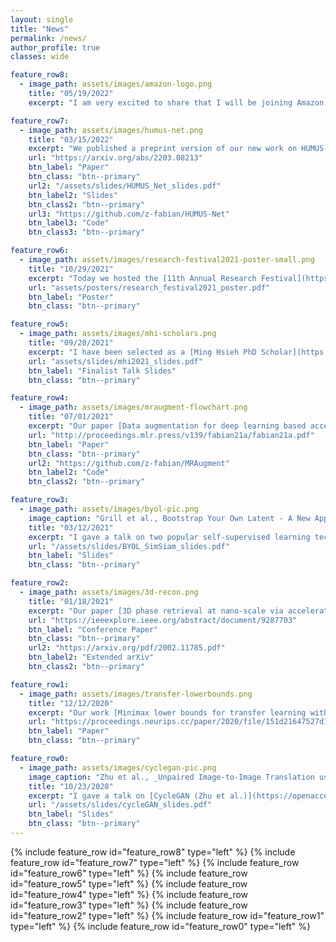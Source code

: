 ```yaml
---
layout: single
title: "News"
permalink: /news/
author_profile: true
classes: wide

feature_row8:
  - image_path: assets/images/amazon-logo.png
    title: "05/19/2022"
    excerpt: "I am very excited to share that I will be joining Amazon's Alexa Perceptual Technologies as an Applied Scientist Intern for the summer under the mentorship of Rajath Kumar. We are going to work on improving wake word verification models through semi-supervised learning techniques and data augmentation. I am looking forward to collaborating with Amazon researchers and learning more about their work."

feature_row7:
  - image_path: assets/images/humus-net.png
    title: "03/15/2022"
    excerpt: "We published a preprint version of our new work on HUMUS-Net: a Transformer-convolutional hybrid model for accelerated MRI reconstruction. Common deep learning reconstruction techniques in MRI typically utilize convolution layers as the primary processing unit, however convolution kernels struggle to model long-range pixel dependencies in images and are content-independent. On the other hand, Transformer architectures are free from these limitations and are rapidly gaining ground in a range of vision applications. Our proposed architecture combines the benefits of both worlds and [achieves state-of-the-art results](https://fastmri.org/leaderboards) on the [fastMRI dataset](https://fastmri.med.nyu.edu/), the largest publicly available MRI dataset."
    url: "https://arxiv.org/abs/2203.08213"
    btn_label: "Paper"
    btn_class: "btn--primary"
    url2: "/assets/slides/HUMUS_Net_slides.pdf"
    btn_label2: "Slides"
    btn_class2: "btn--primary"
    url3: "https://github.com/z-fabian/HUMUS-Net"
    btn_label3: "Code"
    btn_class3: "btn--primary"

feature_row6:
  - image_path: assets/images/research-festival2021-poster-small.png
    title: "10/29/2021"
    excerpt: "Today we hosted the [11th Annual Research Festival](https://minghsiehece.usc.edu/11th-annual-mhi-research-festival/) at the Ming Hsieh ECE department with close to 100 posters and guided lab tours organized by the [Dynamic Imaging Science Center (DISC)](https://sites.usc.edu/disc/) showcasing their new, unique high-performance low-field MRI scanner. My poster on [MRAugment](/publications/2021-07-01-data-augmentation-for-deep-learning) has won the _Best Poster - Honorable Mention_ award."
    url: "assets/posters/research_festival2021_poster.pdf"
    btn_label: "Poster"
    btn_class: "btn--primary"

feature_row5:
  - image_path: assets/images/mhi-scholars.png
    title: "09/28/2021"
    excerpt: "I have been selected as a [Ming Hsieh PhD Scholar](https://minghsiehece.usc.edu/mhi-home/mhi-mhi-scholars/) for 2021-2022 along with Haleh Akrami, Hefei Liu, Rodrigo Lobos, Qinyi Luo and Qiaochu Zhang. We are going to work together to organize professional events and support our PhD community. You can find the slides for my presentation _Overcoming the data bottleneck in AI for the sciences_ presented at the MHI Scholar Finalist Talk Competition below."
    url: "assets/slides/mhi2021_slides.pdf"
    btn_label: "Finalist Talk Slides"
    btn_class: "btn--primary"

feature_row4:
  - image_path: assets/images/mraugment-flowchart.png
    title: "07/01/2021"
    excerpt: "Our paper [Data augmentation for deep learning based accelerated MRI reconstruction with limited data](/publications/2021-07-01-data-augmentation-for-deep-learning) has been accepted for short talk at ICML 2021. In this work we propose **MRAugment**, a data augmentation pipeline for MRI that improves MRI image reconstruction quality when training data is scarce and helps training more robust deep learning models against various forms of distributions shift (different scanner models, anatomies) and hallucinations.  "
    url: "http://proceedings.mlr.press/v139/fabian21a/fabian21a.pdf"
    btn_label: "Paper"
    btn_class: "btn--primary"
    url2: "https://github.com/z-fabian/MRAugment"
    btn_label2: "Code"
    btn_class2: "btn--primary"

feature_row3:
  - image_path: assets/images/byol-pic.png
    image_caption: "Grill et al., Bootstrap Your Own Latent - A New Approach to Self-Supervised Learning, NeurIPS, 2020"
    title: "03/12/2021"
    excerpt: "I gave a talk on two popular self-supervised learning techniques [BYOL (Grill et al.)](https://proceedings.neurips.cc/paper/2020/hash/f3ada80d5c4ee70142b17b8192b2958e-Abstract.html) and [SimSiam (Chen et al.)](https://openaccess.thecvf.com/content/CVPR2021/html/Chen_Exploring_Simple_Siamese_Representation_Learning_CVPR_2021_paper.html) at our _Learning from Signals and Data_ journal club. Self-supervised learning algorithms have been rapidly catching up with supervised methods recently. They typically build upon a siamese architecture that can learn good image representations from unlabelled data. Thus, these methods have great potential in scientific applications where labelled training data is scarce or extremely costly to acquire."
    url: "/assets/slides/BYOL_SimSiam_slides.pdf"
    btn_label: "Slides"
    btn_class: "btn--primary"

feature_row2:
  - image_path: assets/images/3d-recon.png
    title: "01/18/2021"
    excerpt: "Our paper [3D phase retrieval at nano-scale via accelerated Wirtinger flow](/publications/2021-01-18-3d-phase-retrieval-at-nano-scale) has been accepted at EUSIPCO 2020. High-resolution imaging of small 3D structures is an important problem in biology (protein complexes) and microelectronics (chip manufacturing). Our work introduces a fast and accurate algorithm that can recover the 3D structure of such objects more accurately and from fewer projections than previous techniques."
    url: "https://ieeexplore.ieee.org/abstract/document/9287703"
    btn_label: "Conference Paper"
    btn_class: "btn--primary"
    url2: "https://arxiv.org/pdf/2002.11785.pdf"
    btn_label2: "Extended arXiv"
    btn_class2: "btn--primary"

feature_row1:
  - image_path: assets/images/transfer-lowerbounds.png
    title: "12/12/2020"
    excerpt: "Our work [Minimax lower bounds for transfer learning with linear and one-hidden layer neural networks](/publications/2020-12-12-minimax-lower-bounds-for-transfer-learning) has been accepted at NeurIPS 2020 for poster presentation. We investigate how the number of source samples and the distance between datasets impact model generalization on a target dataset. We introduce a novel metric, the so called _transfer distance_, that quantifies how challenging it is to transfer knowledge from one dataset to another. "
    url: "https://proceedings.neurips.cc/paper/2020/file/151d21647527d1079781ba6ae6571ffd-Paper.pdf"
    btn_label: "Paper"
    btn_class: "btn--primary"

feature_row0:
  - image_path: assets/images/cyclegan-pic.png
    image_caption: "Zhu et al., _Unpaired Image-to-Image Translation using Cycle-Consistent Adversarial Networks_, ICCV, 2017"
    title: "10/23/2020"
    excerpt: "I gave a talk on [CycleGAN (Zhu et al.)](https://openaccess.thecvf.com/content_iccv_2017/html/Zhu_Unpaired_Image-To-Image_Translation_ICCV_2017_paper.html) and its applications in medical imaging at our _Learning from Signals and Data_ journal club. CycleGAN is a powerful image-to-image translation network that learns to map images of a certain domain (e.g. landscape photos) to another domain (e.g. paintings) and vice versa *without seeing corresponding pairs from these two domains*. The key idea is to make sure that if we translate an image and then translate it back, we recover the original image. CycleGAN and its variants have been very successful in cross-modal image synthesis in medical tasks. That is it can create synthetic images of a target modality (e.g. MRI) from images of a different source modality (e.g. CT)."
    url: "/assets/slides/cycleGAN_slides.pdf"
    btn_label: "Slides"
    btn_class: "btn--primary"
---
```

{% include feature_row id="feature_row8" type="left" %}
{% include feature_row id="feature_row7" type="left" %}
{% include feature_row id="feature_row6" type="left" %}
{% include feature_row id="feature_row5" type="left" %}
{% include feature_row id="feature_row4" type="left" %}
{% include feature_row id="feature_row3" type="left" %}
{% include feature_row id="feature_row2" type="left" %}
{% include feature_row id="feature_row1" type="left" %}
{% include feature_row id="feature_row0" type="left" %}
